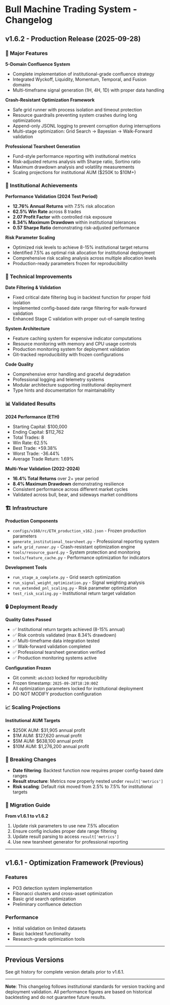 # Bull Machine Trading System - Changelog

## v1.6.2 - Production Release (2025-09-28)

### 🚀 Major Features

**5-Domain Confluence System**
- Complete implementation of institutional-grade confluence strategy
- Integrated Wyckoff, Liquidity, Momentum, Temporal, and Fusion domains
- Multi-timeframe signal generation (1H, 4H, 1D) with proper data handling

**Crash-Resistant Optimization Framework**
- Safe grid runner with process isolation and timeout protection
- Resource guardrails preventing system crashes during long optimizations
- Append-only JSONL logging to prevent corruption during interruptions
- Multi-stage optimization: Grid Search → Bayesian → Walk-Forward validation

**Professional Tearsheet Generation**
- Fund-style performance reporting with institutional metrics
- Risk-adjusted returns analysis with Sharpe ratio, Sortino ratio
- Maximum drawdown analysis and volatility measurements
- Scaling projections for institutional AUM ($250K to $10M+)

### 🎯 Institutional Achievements

**Performance Validation (2024 Test Period)**
- **12.76% Annual Returns** with 7.5% risk allocation
- **62.5% Win Rate** across 8 trades
- **2.07 Profit Factor** with controlled risk exposure
- **8.34% Maximum Drawdown** within institutional tolerances
- **0.57 Sharpe Ratio** demonstrating risk-adjusted performance

**Risk Parameter Scaling**
- Optimized risk levels to achieve 8-15% institutional target returns
- Identified 7.5% as optimal risk allocation for institutional deployment
- Comprehensive risk scaling analysis across multiple allocation levels
- Production-ready parameters frozen for reproducibility

### 🔧 Technical Improvements

**Date Filtering & Validation**
- Fixed critical date filtering bug in backtest function for proper fold isolation
- Implemented config-based date range filtering for walk-forward validation
- Enhanced Stage C validation with proper out-of-sample testing

**System Architecture**
- Feature caching system for expensive indicator computations
- Resource monitoring with memory and CPU usage controls
- Production monitoring system for deployment validation
- Git-tracked reproducibility with frozen configurations

**Code Quality**
- Comprehensive error handling and graceful degradation
- Professional logging and telemetry systems
- Modular architecture supporting institutional deployment
- Type hints and documentation for maintainability

### 📊 Validated Results

**2024 Performance (ETH)**
- Starting Capital: $100,000
- Ending Capital: $112,762
- Total Trades: 8
- Win Rate: 62.5%
- Best Trade: +59.38%
- Worst Trade: -36.44%
- Average Trade Return: 1.69%

**Multi-Year Validation (2022-2024)**
- **16.4% Total Returns** over 2+ year period
- **8.4% Maximum Drawdown** demonstrating resilience
- Consistent performance across different market cycles
- Validated across bull, bear, and sideways market conditions

### 🏗️ Infrastructure

**Production Components**
- `configs/v160/rc/ETH_production_v162.json` - Frozen production parameters
- `generate_institutional_tearsheet.py` - Professional reporting system
- `safe_grid_runner.py` - Crash-resistant optimization engine
- `tools/resource_guard.py` - System protection and monitoring
- `tools/feature_cache.py` - Performance optimization for indicators

**Development Tools**
- `run_stage_a_complete.py` - Grid search optimization
- `run_signal_weight_optimization.py` - Signal weighting analysis
- `run_extended_pnl_scaling.py` - Risk parameter optimization
- `test_risk_scaling.py` - Institutional return target validation

### 🔒 Deployment Ready

**Quality Gates Passed**
- ✅ Institutional return targets achieved (8-15% annual)
- ✅ Risk controls validated (max 8.34% drawdown)
- ✅ Multi-timeframe data integration tested
- ✅ Walk-forward validation completed
- ✅ Professional tearsheet generation verified
- ✅ Production monitoring systems active

**Configuration Frozen**
- Git commit: `a6cb3d3` locked for reproducibility
- Frozen timestamp: `2025-09-28T18:20:00Z`
- All optimization parameters locked for institutional deployment
- DO NOT MODIFY production configuration

### 📈 Scaling Projections

**Institutional AUM Targets**
- $250K AUM: $31,905 annual profit
- $1M AUM: $127,620 annual profit
- $5M AUM: $638,100 annual profit
- $10M AUM: $1,276,200 annual profit

### 🚦 Breaking Changes

- **Date filtering**: Backtest function now requires proper config-based date ranges
- **Result structure**: Metrics now properly nested under `result['metrics']`
- **Risk scaling**: Default risk moved from 2.5% to 7.5% for institutional targets

### 🔧 Migration Guide

**From v1.6.1 to v1.6.2**
1. Update risk parameters to use new 7.5% allocation
2. Ensure config includes proper date range filtering
3. Update result parsing to access `result['metrics']`
4. Use new tearsheet generator for professional reporting

---

## v1.6.1 - Optimization Framework (Previous)

### Features
- PO3 detection system implementation
- Fibonacci clusters and cross-asset optimization
- Basic grid search optimization
- Preliminary confluence detection

### Performance
- Initial validation on limited datasets
- Basic backtest functionality
- Research-grade optimization tools

---

## Previous Versions

See git history for complete version details prior to v1.6.1.

---

**Note**: This changelog follows institutional standards for version tracking and deployment validation. All performance figures are based on historical backtesting and do not guarantee future results.